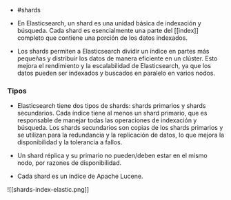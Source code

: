 - #shards

- En Elasticsearch, un shard es una unidad básica de indexación y búsqueda. Cada shard es esencialmente una parte del [[index]] completo que contiene una porción de los datos indexados.

- Los shards permiten a Elasticsearch dividir un índice en partes más pequeñas y distribuir los datos de manera eficiente en un clúster. Esto mejora el rendimiento y la escalabilidad de Elasticsearch, ya que los datos pueden ser indexados y buscados en paralelo en varios nodos.

### Tipos
- Elasticsearch tiene dos tipos de shards: shards primarios y shards secundarios. Cada índice tiene al menos un shard primario, que es responsable de manejar todas las operaciones de indexación y búsqueda. Los shards secundarios son copias de los shards primarios y se utilizan para la redundancia y la replicación de datos, lo que mejora la disponibilidad y la tolerancia a fallos.
- Un shard réplica y su primario no pueden/deben estar en el mismo nodo, por razones de disponibilidad.

- Cada shard es un índice de Apache Lucene.

![[shards-index-elastic.png]]